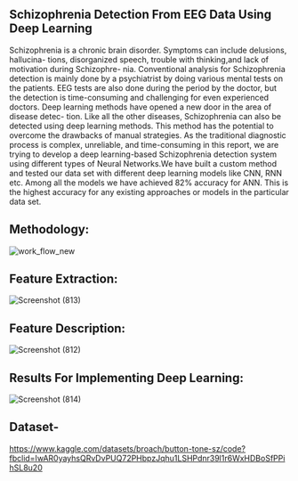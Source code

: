 ## Schizophrenia Detection From EEG Data Using Deep Learning
Schizophrenia is a chronic brain disorder. Symptoms can include delusions, hallucina-
tions, disorganized speech, trouble with thinking,and lack of motivation during Schizophre-
nia. Conventional analysis for Schizophrenia detection is mainly done by a psychiatrist
by doing various mental tests on the patients. EEG tests are also done during the period
by the doctor, but the detection is time-consuming and challenging for even experienced
doctors. Deep learning methods have opened a new door in the area of disease detec-
tion. Like all the other diseases, Schizophrenia can also be detected using deep learning
methods. This method has the potential to overcome the drawbacks of manual strategies.
As the traditional diagnostic process is complex, unreliable, and time-consuming in this
report, we are trying to develop a deep learning-based Schizophrenia detection system
using different types of Neural Networks.We have built a custom method and tested our
data set with different deep learning models like CNN, RNN etc. Among all the models
we have achieved 82% accuracy for ANN. This is the highest accuracy for any existing
approaches or models in the particular data set.

## Methodology:
![work_flow_new](https://github.com/Sadiatumpa60/Schizophrenia-Detection-From-EEG-Data/assets/131945108/41c16c82-63ee-467e-b07d-de971ac34d02)
## Feature Extraction:
![Screenshot (813)](https://github.com/Sadiatumpa60/Schizophrenia-Detection-From-EEG-Data/assets/131945108/06b5846f-7400-431b-be33-d39c2c07623c)
## Feature Description:
![Screenshot (812)](https://github.com/Sadiatumpa60/Schizophrenia-Detection-From-EEG-Data/assets/131945108/1dcf7d85-85fc-400e-bd53-5cc5b03c294d)
## Results For Implementing Deep Learning:
![Screenshot (814)](https://github.com/Sadiatumpa60/Schizophrenia-Detection-From-EEG-Data/assets/131945108/a9dfbd25-87fe-4f12-9a42-d0577d3b33a9)
## Dataset-
https://www.kaggle.com/datasets/broach/button-tone-sz/code?fbclid=IwAR0yayhsQRvDvPUQ72PHbpzJqhu1LSHPdnr39l1r6WxHDBoSfPPihSL8u20
